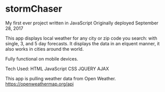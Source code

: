 # stormChaser
My first ever project written in JavaScript
Originally deployed September 28, 2017


This app displays local weather for any city or zip code you search: with single, 3, and 5 day forecasts. 
It displays the data in an elquent manner, it also works in cities around the world. 

Fully functional on mobile devices. 

Tech Used:
HTML
JavaScript
CSS
JQUERY
AJAX


This app is pulling weather data from Open Weather.  https://openweathermap.org/api
